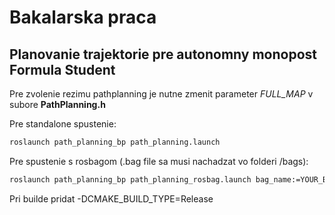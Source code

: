 # Bakalarska praca
## Planovanie trajektorie pre autonomny monopost Formula Student

Pre zvolenie rezimu pathplanning je nutne zmenit parameter _FULL_MAP_   v subore **PathPlanning.h**


Pre standalone spustenie:
```sh
roslaunch path_planning_bp path_planning.launch
```

Pre spustenie s rosbagom (.bag file sa musi nachadzat vo folderi /bags):
```sh
roslaunch path_planning_bp path_planning_rosbag.launch bag_name:=YOUR_BAG_FILE
```

Pri builde pridat
-DCMAKE_BUILD_TYPE=Release

